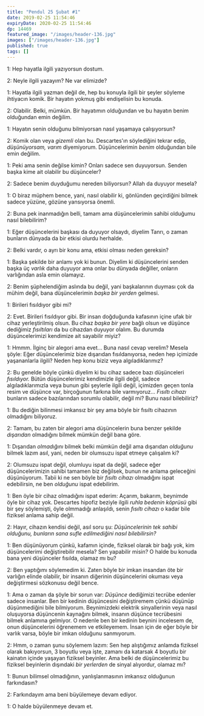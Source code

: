 ```yaml
---
title: "Pendul 25 Şubat #1"
date: 2019-02-25 11:54:46
expiryDate: 2020-02-25 11:54:46
dp: 14469
featured_image: "/images/header-136.jpg"
images: ["/images/header-136.jpg"]
published: true
tags: []
---
```




1: Hep hayatla ilgili yazıyorsun dostum.

2: Neyle ilgili yazayım? Ne var elimizde?

1: Hayatla ilgili yazman değil de, hep bu konuyla ilgili bir şeyler söyleme
ihtiyacın komik. Bir hayatın yokmuş gibi endişelisin bu konuda.

2: Olabilir. Belki, mümkün. Bir hayatımın olduğundan ve bu hayatın benim olduğundan
emin değilim.

1: Hayatın senin olduğunu bilmiyorsan nasıl yaşamaya çalışıyorsun?

2: Komik olan veya *gizemli* olan bu. Descartes'ın söylediğini tekrar edip,
*düşünüyorsam, varım* diyemiyorum. Düşüncelerimin *benim* olduğundan bile emin
değilim.

1: Peki ama senin değilse kimin? Onları sadece sen duyuyorsun. Senden başka kime
ait olabilir bu düşünceler?

2: Sadece benim duyduğumu nereden biliyorsun? Allah da duyuyor mesela?

1: O biraz müphem bence, yani, nasıl olabilir ki, gönlünden geçirdiğini bilmek
sadece yüzüne, gözüne yansıyorsa önemli.

2: Buna pek inanmadığın belli, tamam ama düşüncelerimin sahibi olduğumu nasıl
bilebilirim?

1: Eğer düşüncelerini başkası da duyuyor olsaydı, diyelim Tanrı, o zaman bunların
dünyada da bir etkisi olurdu herhalde.

2: Belki vardır, o ayrı bir konu ama, etkisi olması neden gereksin?

1: Başka şekilde bir anlamı yok ki bunun. Diyelim ki düşüncelerini senden başka üç
*varlık* daha duyuyor ama onlar bu dünyada değiller, onların varlığından asla
emin olamayız.

2: Benim şüphelendiğim aslında bu değil, yani başkalarının duyması çok da mühim
değil, bana düşüncelerimin *başka bir yerden* gelmesi.

1: Birileri fısıldıyor gibi mi?

2: Evet. Birileri fısıldıyor gibi. Bir insan doğduğunda kafasının içine ufak bir
cihaz yerleştirilmiş olsun. Bu cihaz *başka bir yere* bağlı olsun ve düşünce
dediğimiz *fısıltıları* da bu cihazdan duyuyor olalım. Bu durumda
düşüncelerimizi kendimize ait sayabilir miyiz?

1: Hmmm. İlginç bir alegori ama evet... Buna nasıl cevap verelim? Mesela şöyle:
Eğer düşüncelerimiz bize dışarıdan fısıldanıyorsa, neden hep içimizde
yaşananlarla ilgili? Neden hep konu biziz veya algıladıklarımız?

2: Bu genelde böyle çünkü diyelim ki bu cihaz sadece bazı düşünceleri *fısıldıyor.*
Bütün düşüncelerimiz kendimizle ilgili değil, sadece algıladıklarımızla veya
bunun gibi şeylerle ilgili değil, içimizden geçen tonla resim ve düşünce var,
birçoğunun farkına bile varmıyoruz... *Fısıltı cihazı* bunların sadece
bazılarından sorumlu olabilir, değil mi? Bunu nasıl bilebiliriz?

1: Bu dediğin bilinmesi imkansız bir şey ama böyle bir fısıltı cihazının olmadığını
biliyoruz.

2: Tamam, bu zaten bir alegori ama düşüncelerin buna benzer şekilde *dışarıdan*
olmadığını bilmek mümkün değil bana göre.

1: Dışarıdan *olmadığını* bilmek belki mümkün değil ama dışarıdan *olduğunu*
bilmek lazım asıl, yani, neden bir olumsuzu ispat etmeye çalışalım ki?

2: Olumsuzu ispat değil, olumluyu ispat da değil, sadece eğer düşüncelerimizin
sahibi tamamen biz değilsek, bunun ne anlama geleceğini düşünüyorum. Tabii ki ne
sen böyle bir *fısıltı cihazı* olmadığını ispat edebilirsin, ne ben *olduğunu*
ispat edebilirim.

1: Ben öyle bir cihaz olmadığını ispat ederim: Açarım, bakarım, beynimde öyle
bir cihaz yok. Descartes hipofiz beziyle ilgili *ruhla bedenin köprüsü* gibi bir
şey söylemişti, öyle olmmadığı anlaşıldı, senin *fısıltı cihazı* o kadar bile
fiziksel anlama sahip değil.

2: Hayır, cihazın kendisi değil, asıl soru şu: *Düşüncelerinin tek sahibi
olduğunu, bunların sana sufle edilmediğini nasıl bilebilirsin?*

1: Ben düşünüyorum çünkü, kafamın içinde, fiziksel olarak bir bağı yok, kim
düşüncelerimi değiştirebilir mesela? Sen yapabilir misin? O halde bu konuda bana
yeni düşünceler fısılda, olamaz mı bu?

2: Ben yaptığımı söylemedim ki. Zaten böyle bir imkan insandan öte bir varlığın
elinde olabilir, bir insanın diğerinin düşüncelerini okuması veya değiştirmesi
sözkonusu değil bence. 

1: Ama o zaman da şöyle bir sorun var: *Düşünce* dediğimizi tecrübe edenler
sadece insanlar. Ben bir kedinin düşüncesini değiştiremem çünkü düşünüp
düşünmediğini bile bilmiyorum. Beynimizdeki elektrik sinyallerinin veya nasıl
oluşuyorsa düşüncenin kaynağını bilmek, insanın düşünce tecrübesini bilmek
anlamına gelmiyor. O nedenle ben bir kedinin beynini incelesem de, onun
düşüncelerini öğrenemem ve etkileyemem. İnsan için de eğer böyle bir varlık
varsa, böyle bir imkan olduğunu sanmıyorum. 

2: Hmm, o zaman şunu söylemem lazım: Sen hep alıştığımız anlamda fiziksel olarak
bakıyorsun, 3 boyutlu veya işte, zamanı da katarsak 4 boyutlu bir kainatın
içinde yaşayan fiziksel beyinler. Ama belki de düşüncelerimiz bu fiziksel
beyinlerin dışındaki *bir yerlerden* de sinyal alıyordur, olamaz mı?

1: Bunun bilimsel olmadığının, yanlışlanmasının imkansız olduğunun farkındasın?

2: Farkındayım ama beni büyülemeye devam ediyor. 

1: O halde büyülenmeye devam et. 

